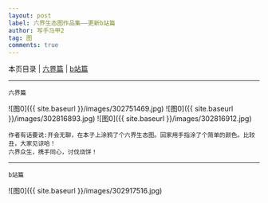 ```yaml
---
layout: post
label: 六界生态图作品集——更新b站篇
author: 写手马甲2
tag: 图
comments: true
---
```


本页目录 \| [六界篇](#dxjja) \| [b站篇](#dxjjb)

---

<a class="anchor" name="dxjja"></a>

    六界篇

![图0]({{ site.baseurl }}/images/302751469.jpg)
![图0]({{ site.baseurl }}/images/302816893.jpg)
![图0]({{ site.baseurl }}/images/302816912.jpg)

    作者有话要说:开会无聊，在本子上涂鸦了个六界生态图。回家用手指涂了个简单的颜色。比较丑，大家见谅哈！
    六界众生，携手同心，讨伐烧饼！
    
---

<a class="anchor" name="dxjjb"></a>

    b站篇

![图0]({{ site.baseurl }}/images/302917516.jpg)

